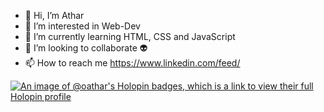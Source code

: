 - 👋 Hi, I’m Athar
- 👀 I’m interested in Web-Dev
- 🌱 I’m currently learning HTML, CSS and JavaScript 
- 💞️ I’m looking to collaborate 👽
- 📫 How to reach me https://www.linkedin.com/feed/

[![An image of @oathar's Holopin badges, which is a link to view their full Holopin profile](https://holopin.me/oathar)](https://holopin.io/@oathar)
<!---
oathar/oathar is a ✨ special ✨ repository because its `README.md` (this file) appears on your GitHub profile.
You can click the Preview link to take a look at your changes.
--->
